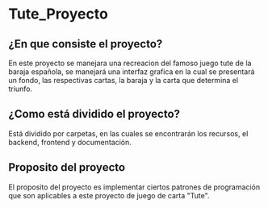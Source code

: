 # Tute_Proyecto

## ¿En que consiste el proyecto?
En este proyecto se manejara una recreacion del famoso juego tute de la baraja española, se manejará una interfaz grafica en la cual se presentará un fondo, las respectivas cartas, la baraja y la carta que determina el triunfo.
 
## ¿Como está dividido el proyecto?
Está dividido por carpetas, en las cuales se encontrarán los recursos, el backend, frontend y documentación.

## Proposito del proyecto
El proposito del proyecto es implementar ciertos patrones de programación que son aplicables a este proyecto de juego de carta "Tute".
